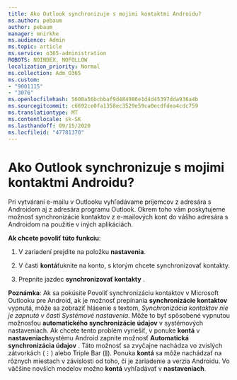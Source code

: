 ```yaml
---
title: Ako Outlook synchronizuje s mojimi kontaktmi Androidu?
ms.author: pebaum
author: pebaum
manager: mnirkhe
ms.audience: Admin
ms.topic: article
ms.service: o365-administration
ROBOTS: NOINDEX, NOFOLLOW
localization_priority: Normal
ms.collection: Adm_O365
ms.custom:
- "9001115"
- "3076"
ms.openlocfilehash: 5600a56bcbbaf9d484986e1d4d45397dda936a4b
ms.sourcegitcommit: c6692ce0fa1358ec3529e59ca0ecdfdea4cdc759
ms.translationtype: MT
ms.contentlocale: sk-SK
ms.lasthandoff: 09/15/2020
ms.locfileid: "47781370"
---
```

# <a name="how-does-outlook-sync-with-my-android-contacts"></a>Ako Outlook synchronizuje s mojimi kontaktmi Androidu?

Pri vytváraní e-mailu v Outlooku vyhľadávame príjemcov z adresára s Androidom aj z adresára programu Outlook. Okrem toho vám poskytujeme možnosť synchronizácie kontaktov z e-mailových kont do vášho adresára s Androidom na použitie v iných aplikáciách. 
 
**Ak chcete povoliť túto funkciu**:
 
1. V zariadení prejdite na položku **nastavenia**.

2. V časti **kontá**ťuknite na konto, s ktorým chcete synchronizovať kontakty.

3. Prepnite jazdec **synchronizovať kontakty** .
 
**Poznámka**: Ak sa pokúsite Povoliť synchronizáciu kontaktov v Microsoft Outlooku pre Android, ak je možnosť prepínania **synchronizácie kontaktov** vypnutá, môže sa zobraziť hlásenie s textom, *Synchronizácia kontaktov nie je zapnutá v časti Systémové nastavenia*. Môže to byť spôsobené vypnutou možnosťou **automatického synchronizácie údajov** v systémových nastaveniach. Ak chcete tento problém vyriešiť, v ponuke **kontá** v **nastaveniach**systému Android zapnite možnosť **Automatická synchronizácia údajov** . Táto možnosť sa zvyčajne nachádza vo zvislých zátvorkách (⋮) alebo Triple Bar (⫼). Ponuka  **kontá** sa môže nachádzať na rôznych miestach v závislosti od toho, či je zariadenie a verzia Androidu. Vo väčšine novších modelov možno **kontá** vyhľadávať v **nastaveniach**.
